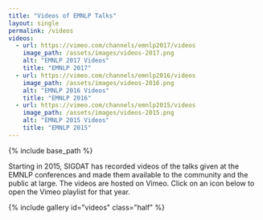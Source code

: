 ```yaml
---
title: "Videos of EMNLP Talks"
layout: single
permalink: /videos
videos:
  - url: https://vimeo.com/channels/emnlp2017/videos
    image_path: /assets/images/videos-2017.png
    alt: "EMNLP 2017 Videos"
    title: "EMNLP 2017"
  - url: https://vimeo.com/channels/emnlp2016/videos
    image_path: /assets/images/videos-2016.png
    alt: "EMNLP 2016 Videos"
    title: "EMNLP 2016"
  - url: https://vimeo.com/channels/emnlp2015/videos
    image_path: /assets/images/videos-2015.png
    alt: "EMNLP 2015 Videos"
    title: "EMNLP 2015"
---
```

{% include base_path %}

Starting in 2015, SIGDAT has recorded videos of the talks given at the EMNLP conferences and made them available to the community and the public at large. The videos are hosted on Vimeo. Click on an icon below to open the Vimeo playlist for that year.

{% include gallery id="videos" class="half" %}

